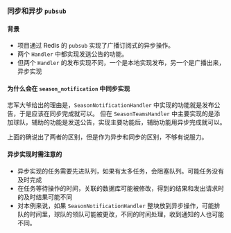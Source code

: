 
### 同步和异步 `pubsub`

#### 背景

* 项目通过 Redis 的 `pubsub` 实现了广播订阅式的异步操作。
* 两个 `Handler` 中都实现发送公告的功能。
* 但两个 `Handler` 的发布实现不同，一个是本地实现发布，另一个是广播出来，异步实现

#### 为什么会在 `season_notification` 中同步实现

志军大爷给出的理由是，`SeasonNotificationHandler` 中实现的功能就是发布公告，于是应该在同步完成就可以。
但在 `SeasonTeamsHandler` 中主要实现的是添加球队，辅助的功能是发送公告，实现主要功能后，辅助功能用异步完成就可以。

上面的确说出了两者的区别，但是作为异步和同步的区别，不够有说服力。

#### 异步实现时需注意的

- 异步实现的任务需要先进队列，如果有太多任务，会阻塞队列。可能任务没有及时完成
- 在任务等待操作的时间，关联的数据库可能被修改，得到的结果和发出请求时的及时结果可能不同
- 对本例来说，如果 `SeasonNotificationHandler` 整块放到异步操作，可能排队的时间里，球队的领队可能被更改，不同的时间处理，收到通知的人也可能不同。
